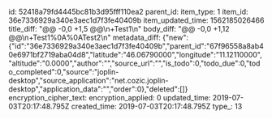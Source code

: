 id: 52418a79fd4445bc81b3d95fff110ea2
parent_id: 
item_type: 1
item_id: 36e7336929a340e3aec1d7f3fe40409b
item_updated_time: 1562185026466
title_diff: "@@ -0,0 +1,5 @@\n+Test1\n"
body_diff: "@@ -0,0 +1,12 @@\n+Test1%0A%0ATest2\n"
metadata_diff: {"new":{"id":"36e7336929a340e3aec1d7f3fe40409b","parent_id":"67f96558a8ab40e6971bf2719aba04d8","latitude":"46.06790000","longitude":"11.12110000","altitude":"0.0000","author":"","source_url":"","is_todo":0,"todo_due":0,"todo_completed":0,"source":"joplin-desktop","source_application":"net.cozic.joplin-desktop","application_data":"","order":0},"deleted":[]}
encryption_cipher_text: 
encryption_applied: 0
updated_time: 2019-07-03T20:17:48.795Z
created_time: 2019-07-03T20:17:48.795Z
type_: 13